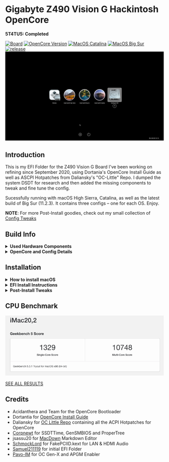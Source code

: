 # Gigabyte Z490 Vision G Hackintosh OpenCore

**5T4TU5: Completed**

[![Board](https://img.shields.io/badge/Gigabyte-Z490_Vision_G-informational.svg)](https://www.gigabyte.com/Motherboard/Z490-VISION-G-rev-1x/support#support-dl-bios)
[![OpenCore Version](https://img.shields.io/badge/OpenCore-0.6.9-important.svg)](https://github.com/acidanthera/OpenCorePkg/releases/latest)
[![MacOS Catalina](https://img.shields.io/badge/macOS-10.15.7-white.svg)](https://www.apple.com/li/macos/catalina/)
[![MacOS Big Sur](https://img.shields.io/badge/macOS-11.3-white.svg)](https://www.apple.com/macos/big-sur/)
[![release](https://img.shields.io/badge/Download-latest-success.svg)](https://github.com/5T33Z0/Gigabyte-Z490-Vision-G-Hackintosh-OpenCore/releases)
![](https://github.com/5T33Z0/Gigabyte-Z490-Vision-G-Hackintosh-OpenCore/blob/main/Pics/BootPicker.png)

## Introduction
This is my EFI Folder for the Z490 Vision G Board I've been working on refining since September 2020, using Dortania's OpenCore Install Guide as well as ASCPI Hotpatches from Daliansky's "OC-Little" Repo. I dumped the system DSDT for research and then added the missing components to tweak and fine tune the config.

Sucessfully running with macOS High Sierra, Catalina, as well as the latest build of Big Sur (11.2.3). It contains three configs – one for each OS. Enjoy.

**NOTE**: For more Post-Install goodies, check out my small collection of [Config Tweaks](https://github.com/5T33Z0/Gigabyte-Z490-Vision-G-Hackintosh-OpenCore/blob/main/Additional%20Files/OpenCore_Config_Tweaks_EN.md)

## Build Info

<details>
<summary><strong>Used Hardware Components</strong></summary>

| Component           | Details                                     |
| :------------------ | :------------------------------------------ |
| Mainboard           | Gigabyte Z490 Vision G                      |
| BIOS		      | F20d. F5 or higher is required to disable `CFG Lock`. Otherwise use Kernel Quirk `AppleXcpmCfgLock` to disable CFG Lock via `config.plist`|
| CPU                 | Intel® Core i9 10850K (Codename Comet Lake) |
| RAM                 | 32 GB DDR4 2400 Crucial Basllistix Sport LT |
| iGPU		      | Intel® UHD 630. Configured `headless` for computational tasks only. If you need to drive a display [use this Framebuffer-Patch](https://github.com/5T33Z0/Gigabyte-Z490-Vision-G-Hackintosh-OpenCore/blob/main/Additional%20Files/Intel%20UHD%20630_HDMI_DP_Framebuffer-Patch.plist) instead      |
| GPU                 | Nvidia GeForce 760	                    |
| Audio               | Realtek® ALC1220-VB (Layout-id: `28`)       |
| Ethernet            | Intel® 2.5GbE LAN chip. Incompatible with macOS High Sierra |
</details>
<details>
<summary><strong>OpenCore and Config Details</strong></summary>
	
### OpenCore Details

* **Version**: 0.6.9 Nightly (details in config.plist)
* **Compatible macOS**: ~~10.13.6 (High Sierra)~~, 10.15.7 (Catalina) and 11.2.3 (Big Sur)
* **System Definition:** `iMac20,2` (SMBIOS Infos need to be added with [GenSMBIOS](https://github.com/corpnewt/GenSMBIOS))
* **ACPI Patches:** `SSDT-AWAC`, `SSDT-EC-USBX`, `SSDT-PLUG`, `SSDT-SBUS-MCHC`, `SSDT-DMAC`, `SSDT-PPMC`
* **OpenCanopy Enabled**: `yes`
* **Iconset**: `modern`
* **Chime**: `no`
* **FileVault**: `no`
* **SecureBootModel**: `j185f`(change it to `Disabled` if your system won't boot)
* **USB Ports Mapped:** `yes`. Details [here](https://github.com/5T33Z0/Gigabyte-Z490-Vision-G-Hackintosh-OpenCore/blob/main/USB_Ports.zip?raw=true)
* **car-active-config:** HighSierra: `FF030000`, Catalina: `FF070000`, Big Sur: `67080000`
* **Issues**: High Siera requires SMBIOS `iMac18,3` as well as a Fake CPU-ID in order to boot. High Sierra has been srapped, since it seems to break the Big Sur seal: after using High Sierra if you reboot you can no longer start Big Sur without `-no_compat_check` boot-arg. You get a stop sign instead.

### Note about Kexts
The following Kexts are disabled by default since I don't know which CPU, GPU and Audio/Video Setup you are using:
- `CPUFriend.kext` and `CPUFriendDataProvider.kext` 
	- If you use a different CPU model, create your own DataProvider Kext using [CPUFriendFriend](https://github.com/corpnewt/CPUFriendFriend), replace it and reenable the kext as well as `CPUFriend.kext`)
* `FakePCIID_Intel_HDMI_Audio.kext` – If you use Audio over HDMI, enable this
* `AGPMInjector.kext`disabled, Kext not present. Generate it or delete entry. See Section "Enable AGPM"
</details>

## Installation
<details>
<summary><strong>How to install macOS</strong></summary>

### Installing macOS
If you already have macOS installed but want to perform a clean install, you can either download macOS from the App Store or use [**ANYmacOS**](https://www.sl-soft.de/en/anymacos/). It's a hassle-free app than can download macOS High Sierra, Catalina and Big Sur. It also can create a USB Installer for you. And if you create multiple HFS partitions in the correct sizes, you can use it to create a multi macOS Installer USB Stick as well. 

If you are on Windows or Linux, follow the guide provided by [Dortania](https://dortania.github.io/OpenCore-Install-Guide/installer-guide/#making-the-installer)
</details>
<details>
<summary><strong>EFI Install Instructions</strong></summary>

### EFI Guide
	
1. Download latest EFI Release and unpack it
2. Select the config of your choice (either High Sierra, Catalina or Big Sur) and rename it to `config.plist`
3. Users of AMD Graphics cards may have to add additional boot-args
4. Create or Copy over SMBIOS Infos for `iMac20,2` or `iMac18,3` (for High Sierra)
5. Copy the EFI Folder on a FAT32 formated USB Stick
6. Reboot from USB Stick
7. Perform NVRAM Reset
8. Start macOS
9. If your System boots, mount your Systems ESP and copy the EFI Folder over to you HDD and reboot.
10. Done.
</details>
<details>
<summary><strong>Post-Install Tweaks</strong></summary>
	
### Optimizing CPU Power Management
Use [CPUFriendFriend](https://github.com/corpnewt/CPUFriendFriend) to generate a `CPUFriendDataProvider.kext` to optimize the CPU Power Management of your CPU for a more efficent overall performance. You can [follow this Guide](https://github.com/5T33Z0/Gigabyte-Z490-Vision-G-Hackintosh-OpenCore/blob/main/Additional%20Files/Optimizing%20CPU%20Power%20Management_de.pdf) to create your own (currently in german, english version will follow at some point).
When you're done, reboot. Have a look at the CPU behavior using Intel Power Gadget. You can see, that the CPU idle frequency should be lower now:

![image](https://github.com/5T33Z0/Gigabyte-Z490-Vision-G-Hackintosh-OpenCore/blob/main/Pics/CPU_PM.png)

### Enabling Apple Graphics Power Management (`AGPM`) for dedicated GPUs (Intel and AMD)
- Generate `AGPMInjector.kext` for your GPU using [AGPMInjector](https://github.com/Pavo-IM/AGPMInjector) and 
- Copy it to `EFI\OC\Kexts`
- Enable the entry in the config.plist
- Save and reboot.
- Open [IORegistryExplorer](https://github.com/utopia-team/IORegistryExplorer/releases) and search for`PR00`. If it look like this, CPU Power Management and AGPM are working correctly:

![](https://github.com/5T33Z0/Gigabyte-Z490-Vision-G-Hackintosh-OpenCore/blob/main/Pics/AGPMEnabler.png)
</details>

## CPU Benchmark
![image](https://github.com/5T33Z0/Gigabyte-Z490-Vision-G-Hackintosh-OpenCore/blob/main/Pics/BigSur%20Benchmark.png)

[SEE ALL RESULTS](https://browser.geekbench.com/v5/cpu/5386949)

## Credits
* Acidanthera and Team for the OpenCore Bootloader
* Dortantia for [OpenCore Install Guide](https://dortania.github.io/OpenCore-Install-Guide/)
* Daliansky for [OC Little Repo](https://github.com/daliansky/OC-little) containing all the ACPI Hotpatches for OpenCore
* [Corpnewt](https://github.com/corpnewt) for SSDTTime, GenSMBIOS and ProperTree
* jsassu20 for [MacDown](https://macdown.uranusjr.com/) Markdown Editor
* [SchmockLord](https://github.com/SchmockLord/Hackintosh-Intel-i9-10900k-Gigabyte-Z490-Vision-D) for FakePCIID.kext for LAN & HDMI Audio
* [Samuel211119](https://github.com/samuel21119/Intel-i9-10900-Gigabyte-Z490-Vision-G-Hackintosh) for initial EFI Folder
* [Pavo-IM](https://github.com/Pavo-IM/) for OC Gen-X and APGM Enabler
